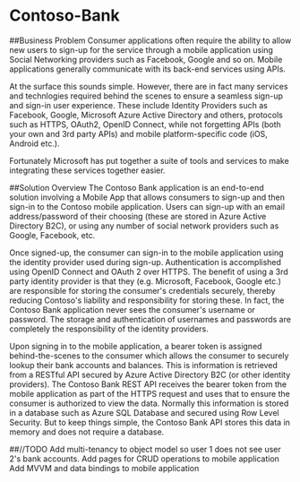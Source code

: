 # Contoso-Bank
##Business Problem
Consumer applications often require the ability to allow new users to sign-up for the service through a mobile application using Social Networking providers such as Facebook, Google and so on. Mobile applications generally communicate with its back-end services using APIs.

At the surface this sounds simple. However, there are in fact many services and technlogies required behind the scenes to ensure a seamless sign-up and sign-in user experience. These include Identity Providers such as Facebook, Google, Microsoft Azure Active Directory and others, protocols such as HTTPS, OAuth2, OpenID Connect, while not forgetting APIs (both your own and 3rd party APIs) and mobile platform-specific code (iOS, Android etc.). 

Fortunately Microsoft has put together a suite of tools and services to make integrating these services together easier.

##Solution Overview
The Contoso Bank application is an end-to-end solution involving a Mobile App that allows consumers to sign-up and then sign-in to the Contoso mobile application. Users can sign-up with an email address/password of their choosing (these are stored in Azure Active Directory B2C), or using any number of social network providers such as Google, Facebook, etc. 

Once signed-up, the consumer can sign-in to the mobile application using the identity provider used during sign-up. Authentication is accomplished using OpenID Connect and OAuth 2 over HTTPS. The benefit of using a 3rd party identity provider is that they (e.g. Microsoft, Facebook, Google etc.) are responsible for storing the consumer's credentials securely, thereby reducing Contoso's liability and responsibility for storing these. In fact, the Contoso Bank application never sees the consumer's username or password. The storage and authentication of usernames and passwords are completely the responsibility of the identity providers. 

Upon signing in to the mobile application, a bearer token is assigned behind-the-scenes to the consumer which allows the consumer to securely lookup their bank accounts and balances. This is information is retrieved from a RESTful API secured by Azure Active Directory B2C (or other identity providers). The Contoso Bank REST API receives the bearer token from the mobile application as part of the HTTPS request and uses that to ensure the consumer is authorized to view the data. Normally this information is stored in a database such as Azure SQL Database and secured using Row Level Security. But to keep things simple, the Contoso Bank API  stores this data in memory and does not require a database.

##//TODO
Add multi-tenancy to object model so user 1 does not see user 2's bank accounts.
Add pages for CRUD operations to mobile application
Add MVVM and data bindings to mobile application
